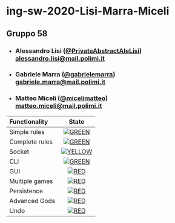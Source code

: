 # ing-sw-2020-Lisi-Marra-Miceli
## Gruppo 58

- ###    Alessandro Lisi ([@PrivateAbstractAleLisi](https://github.com/PrivateAbstractAleLisi))<br>alessandro.lisi@mail.polimi.it
- ###    Gabriele Marra ([@gabrielemarra](https://github.com/gabrielemarra))<br>gabriele.marra@mail.polimi.it
- ###    Matteo Miceli ([@micelimatteo](https://github.com/micelimatteo))<br>matteo.miceli@mail.polimi.it

| Functionality | State |
|:-----------------------|:------------------------------------:|
| Simple rules | [![GREEN](https://placehold.it/15/44bb44/44bb44)](#) |
| Complete rules | [![GREEN](https://placehold.it/15/44bb44/44bb44)](#) |
| Socket | [![YELLOW](https://placehold.it/15/ffdd00/ffdd00)](#) |
| CLI | [![GREEN](https://placehold.it/15/44bb44/44bb44)](#) |
| GUI | [![RED](https://placehold.it/15/f03c15/f03c15)](#) |
| Multiple games | [![RED](https://placehold.it/15/f03c15/f03c15)](#) |
| Persistence | [![RED](https://placehold.it/15/f03c15/f03c15)](#) |
| Advanced Gods | [![RED](https://placehold.it/15/f03c15/f03c15)](#) |
| Undo | [![RED](https://placehold.it/15/f03c15/f03c15)](#) |

<!--
[![RED](https://placehold.it/15/f03c15/f03c15)](#)
[![YELLOW](https://placehold.it/15/ffdd00/ffdd00)](#)
[![GREEN](https://placehold.it/15/44bb44/44bb44)](#)
-->
